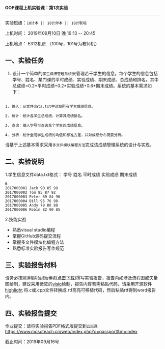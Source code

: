 **OOP课程上机实验课：第1次实验**


---

实验班级：`18计本 || 18计师本 || 18计联培`

上机时间： 2019年09月10日 晚 19:10 -- 20:45

上机地点：  E312机房 （100号，101号为教师机）



## 一、实验任务

1. 设计一个简单的`学生成绩管理系统`来管理若干学生的信息，每个学生的信息包括学号、姓名、某门课的平时成绩、实验成绩、期末成绩、总成绩和排名，其中总成绩=0.2\*平时成绩+0.2\*实验成绩+0.6\*期末成绩。系统的基本需求如下：

```

1. 输入：从文件data.txt中读取所有学生成绩信息。

2. 统计：统计各学生总成绩，计算其成绩排名。

3. 查询：输入学号可查询某个学生的成绩信息。

4. 分析：统计全班学生成绩的均值和标准方差，并对成绩分布简要分析。
```
请基于上述基本需求采用`多文件模块编程方法`完成该成绩管理系统的设计与实现。

## 二、实验说明


1.学生信息文件data.txt格式：
学号 姓名 平时成绩 实验成绩 期末成绩


```
6
2017000001 Jack 90 85 98
2017000002 Tom 85 87 92
2017000003 Peter 89 84 96
2017000004 Bill 95 76 98
2017000005 Andy 78 80 88
2017000006 Robin 82 90 85

```


2.技能实战

* 熟悉visual studio编程
* 掌握GitHub源码提交流程
* 掌握多文件模块化编程方法
* 熟悉标准实验报告写作规范


## 三、实验报告材料

请务必按照`课程实验报告模板`([点击下载](https://github.com/tsingke/OOP_Homework/raw/master/%E3%80%8A%E9%9D%A2%E5%90%91%E5%AF%B9%E8%B1%A1%E7%A8%8B%E5%BA%8F%E8%AE%BE%E8%AE%A1%E3%80%8B%E5%AE%9E%E9%AA%8C%E6%8A%A5%E5%91%8A%E6%A8%A1%E6%9D%BF.docx))撰写实验报告，报告内如涉及流程图或矢量图绘制，建议采用微软的[visio](https://pan.baidu.com/s/1L4y1pWXcJjojZlIAQZjPAg)绘制，报告内容若需粘贴代码，请采用开源软件 [highlight](http://www.andre-simon.de/zip/highlight-setup-3.53-x64.exe) 将.c或.cpp文件转换成.rtf高亮可移植代码，然后粘贴rtf得到word报告内。

## 四、实验报告提交

   作业提交：请将实验报告PDF格式版提交到`云班课` https://www.mosoteach.cn/web/index.php?c=passport&m=index 
   
   截止时间：2019年09月16号
